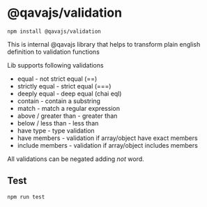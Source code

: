 # @qavajs/validation

`npm install @qavajs/validation`

This is internal @qavajs library that helps to transform plain english definition to validation functions

Lib supports following validations
* equal - not strict equal (==)
* strictly equal - strict equal (===)
* deeply equal - deep equal (chai eql)
* contain - contain a substring
* match - match a regular expression
* above / greater than - greater than
* below / less than - less than
* have type - type validation
* have members - validation if array/object have exact members
* include members - validation if array/object includes members

All validations can be negated adding _not_ word.

## Test

`npm run test`
